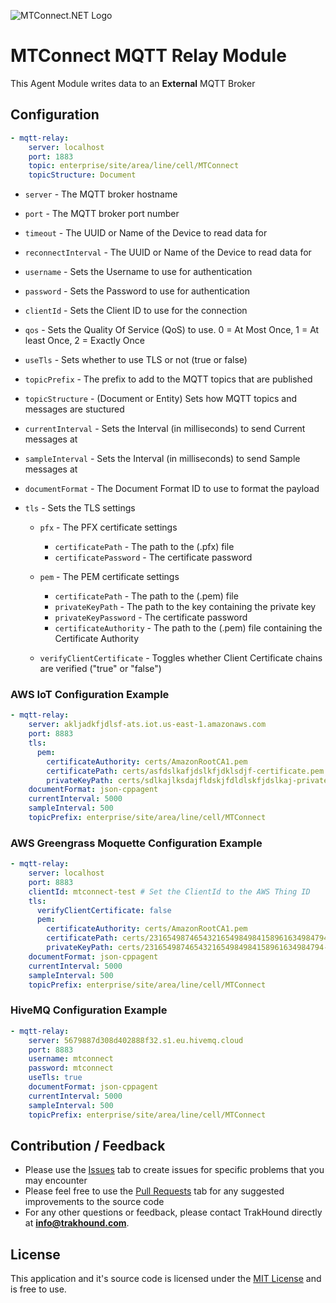 ![MTConnect.NET Logo](https://raw.githubusercontent.com/TrakHound/MTConnect.NET/master/img/mtconnect-net-03-md.png) 

# MTConnect MQTT Relay Module
This Agent Module writes data to an **External** MQTT Broker

## Configuration
```yaml
- mqtt-relay:
    server: localhost
    port: 1883
    topic: enterprise/site/area/line/cell/MTConnect
    topicStructure: Document
```

* `server` - The MQTT broker hostname

* `port` - The MQTT broker port number

* `timeout` - The UUID or Name of the Device to read data for

* `reconnectInterval` - The UUID or Name of the Device to read data for

* `username` - Sets the Username to use for authentication
 
* `password` - Sets the Password to use for authentication
 
* `clientId` - Sets the Client ID to use for the connection

* `qos` - Sets the Quality Of Service (QoS) to use. 0 = At Most Once, 1 = At least Once, 2 = Exactly Once

* `useTls` - Sets whether to use TLS or not (true or false)

* `topicPrefix` - The prefix to add to the MQTT topics that are published
 
* `topicStructure` - (Document or Entity) Sets how MQTT topics and messages are stuctured

* `currentInterval` - Sets the Interval (in milliseconds) to send Current messages at

* `sampleInterval` - Sets the Interval (in milliseconds) to send Sample messages at

* `documentFormat` - The Document Format ID to use to format the payload

* `tls` - Sets the TLS settings

    * `pfx` - The PFX certificate settings
        * `certificatePath` - The path to the (.pfx) file
        * `certificatePassword` - The certificate password

    * `pem` - The PEM certificate settings
        * `certificatePath` - The path to the (.pem) file
        * `privateKeyPath` - The path to the key containing the private key
        * `privateKeyPassword` - The certificate password
        * `certificateAuthority` - The path to the (.pem) file containing the Certificate Authority

    * `verifyClientCertificate` - Toggles whether Client Certificate chains are verified ("true" or "false")

### AWS IoT Configuration Example
```yaml
- mqtt-relay:
    server: akljadkfjdlsf-ats.iot.us-east-1.amazonaws.com
    port: 8883
    tls:
      pem:
        certificateAuthority: certs/AmazonRootCA1.pem
        certificatePath: certs/asfdslkafjdslkfjdklsdjf-certificate.pem.crt
        privateKeyPath: certs/sdlkajlksdajfldskjfdldlskfjdslkaj-private.pem.key
    documentFormat: json-cppagent
    currentInterval: 5000
    sampleInterval: 500
    topicPrefix: enterprise/site/area/line/cell/MTConnect
```

### AWS Greengrass Moquette Configuration Example
```yaml
- mqtt-relay:
    server: localhost
    port: 8883
    clientId: mtconnect-test # Set the ClientId to the AWS Thing ID
    tls:
      verifyClientCertificate: false
      pem:
        certificateAuthority: certs/AmazonRootCA1.pem
        certificatePath: certs/2316549874654321654984984158961634984794-certificate.pem.crt
        privateKeyPath: certs/2316549874654321654984984158961634984794-private.pem.key
    documentFormat: json-cppagent
    currentInterval: 5000
    sampleInterval: 500
    topicPrefix: enterprise/site/area/line/cell/MTConnect
```

### HiveMQ Configuration Example
```yaml
- mqtt-relay:
    server: 5679887d308d402888f32.s1.eu.hivemq.cloud
    port: 8883
    username: mtconnect
    password: mtconnect
    useTls: true
    documentFormat: json-cppagent
    currentInterval: 5000
    sampleInterval: 500
    topicPrefix: enterprise/site/area/line/cell/MTConnect
```

## Contribution / Feedback
- Please use the [Issues](https://github.com/TrakHound/MTConnect.NET/issues) tab to create issues for specific problems that you may encounter 
- Please feel free to use the [Pull Requests](https://github.com/TrakHound/MTConnect.NET/pulls) tab for any suggested improvements to the source code
- For any other questions or feedback, please contact TrakHound directly at **info@trakhound.com**.

## License
This application and it's source code is licensed under the [MIT License](https://choosealicense.com/licenses/mit/) and is free to use.
